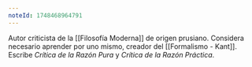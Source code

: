 ```yaml
---
noteId: 1748468964791
---
```


Autor criticista de la [[Filosofía Moderna]] de origen prusiano. Considera necesario aprender por uno mismo, creador del [[Formalismo - Kant]]. Escribe *Crítica de la Razón Pura* y *Crítica de la Razón Práctica*.